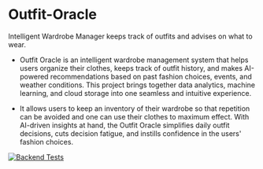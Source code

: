 # Outfit-Oracle
Intelligent Wardrobe Manager keeps track of outfits and advises on what to wear.

- Outfit Oracle is an intelligent wardrobe management system that helps users organize their clothes, keeps track of outfit history, and makes AI-powered recommendations based on past fashion choices, events, and weather conditions. This project brings together data analytics, machine learning, and cloud storage into one seamless and intuitive experience.

- It allows users to keep an inventory of their wardrobe so that repetition can be avoided and one can use their clothes to maximum effect. With AI-driven insights at hand, the Outfit Oracle simplifies daily outfit decisions, cuts decision fatigue, and instills confidence in the users' fashion choices.


[![Backend Tests](https://github.com/MeSohamJoshi/Outfit-Oracle/actions/workflows/test.yml/badge.svg)](https://github.com/MeSohamJoshi/Outfit-Oracle/actions/workflows/test.yml)

